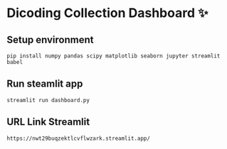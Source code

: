# Dicoding Collection Dashboard ✨

## Setup environment
```
pip install numpy pandas scipy matplotlib seaborn jupyter streamlit babel
```

## Run steamlit app
```
streamlit run dashboard.py
```

## URL Link Streamlit
```
https://nwt29buqzektlcvflwzark.streamlit.app/
```